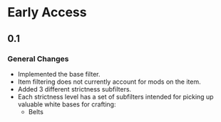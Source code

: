 # Early Access

## 0.1
### General Changes
* Implemented the base filter.
* Item filtering does not currently account for mods on the item.
* Added 3 different strictness subfilters.
* Each strictness level has a set of subfilters intended for picking up valuable white bases for crafting:
    - Belts